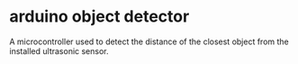 # arduino object detector
 A microcontroller used to detect the distance of the closest object from the installed ultrasonic sensor.
